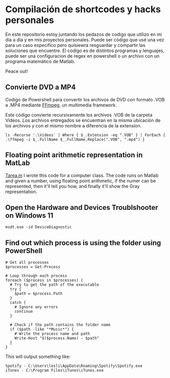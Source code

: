 # Compilación de shortcodes y hacks personales

En este repositorio estoy juntando los pedazos de codigo que utilizo en mi día a día y en mis proyectos personales. Puede ser código que usé una vez para un caso especifico pero quisiewra resguardar y compartir las soluciones que encuentre. El codigo es de distintos programas y lenguajes, puede ser una configuracion de regex en powershell o un archivo con un programa matemático de Matlab.

Peace out!

Convierte DVD a MP4
---
Codigo de Powershell para convertir los archivos de DVD con formato .VOB a .MP4 mediante [FFmpeg](https://ffmpeg.org/documentation.html), un multimedia framework.


Este código convierte recursivamente los archivos .VOB de la carpeta Videos. Los archivos entregados se encuentran en la misma ubicación de los archivos y con el mismo nombre a diferencia de la extension.

`
ls -Recurse '.\Videos' | Where { $_.Extension -eq ".VOB" } | ForEach { .\ffmpeg -i $_.FullName $_.FullName.Replace(".VOB", ".mp4") }
`



Floating point arithmetic representation in MatLab
---
[Tarea.m](https://github.com/lespam/shortcuts/blob/master/tarea.m)
I wrote this code for a computer class. The code runs on Matlab and given a number, using floating point arithmetic, if the numer can be represented, then it'll tell you how, and finally it'll show the Gray representation.



Open the Hardware and Devices Troublshooter on Windows 11
---
`
msdt.exe -id DeviceDiagnostic
`

Find out which process is using the folder using PowerShell
---
```
# Get all processes
$processes = Get-Process

# Loop through each process
foreach ($process in $processes) {
  # Try to get the path of the executable
  try {
    $path = $process.Path
  }
  catch {
    # Ignore any errors
    continue
  }

  # Check if the path contains the folder name
  if ($path -like "*Music*") {
    # Write the process name and path
    Write-Host "$($process.Name) - $path"
  }
}
```

This will output something like:
```
Spotify - C:\Users\lesli\AppData\Roaming\Spotify\Spotify.exe
iTunes - C:\Program Files\iTunes\iTunes.exe
```


